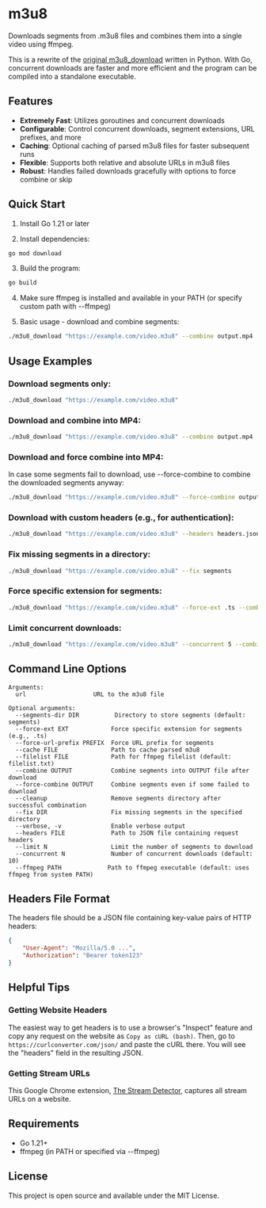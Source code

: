 # m3u8

Downloads segments from .m3u8 files and combines them into a single video using ffmpeg.

This is a rewrite of the [original m3u8_download](https://github.com/hollowness-inside/m3u8_download) written in Python.
With Go, concurrent downloads are faster and more efficient and the program can be compiled into a standalone executable.

## Features

- **Extremely Fast**: Utilizes goroutines and concurrent downloads
- **Configurable**: Control concurrent downloads, segment extensions, URL prefixes, and more
- **Caching**: Optional caching of parsed m3u8 files for faster subsequent runs
- **Flexible**: Supports both relative and absolute URLs in m3u8 files
- **Robust**: Handles failed downloads gracefully with options to force combine or skip

## Quick Start

1. Install Go 1.21 or later

2. Install dependencies:
```bash
go mod download
```

3. Build the program:
```bash
go build
```

4. Make sure ffmpeg is installed and available in your PATH (or specify custom path with --ffmpeg)

5. Basic usage - download and combine segments:
```bash
./m3u8_download "https://example.com/video.m3u8" --combine output.mp4
```

## Usage Examples

### Download segments only:
```bash
./m3u8_download "https://example.com/video.m3u8"
```

### Download and combine into MP4:
```bash
./m3u8_download "https://example.com/video.m3u8" --combine output.mp4
```

### Download and force combine into MP4:
In case some segments fail to download, use --force-combine to combine the downloaded segments anyway:
```bash
./m3u8_download "https://example.com/video.m3u8" --force-combine output.mp4
```

### Download with custom headers (e.g., for authentication):
```bash
./m3u8_download "https://example.com/video.m3u8" --headers headers.json --combine output.mp4
```

### Fix missing segments in a directory:
```bash
./m3u8_download "https://example.com/video.m3u8" --fix segments
```

### Force specific extension for segments:
```bash
./m3u8_download "https://example.com/video.m3u8" --force-ext .ts --combine output.mp4
```

### Limit concurrent downloads:
```bash
./m3u8_download "https://example.com/video.m3u8" --concurrent 5 --combine output.mp4
```

## Command Line Options

```
Arguments:
  url                   URL to the m3u8 file

Optional arguments:
  --segments-dir DIR          Directory to store segments (default: segments)         
  --force-ext EXT            Force specific extension for segments (e.g., .ts)         
  --force-url-prefix PREFIX  Force URL prefix for segments                             
  --cache FILE               Path to cache parsed m3u8                                 
  --filelist FILE            Path for ffmpeg filelist (default: filelist.txt)        
  --combine OUTPUT           Combine segments into OUTPUT file after download          
  --force-combine OUTPUT     Combine segments even if some failed to download         
  --cleanup                  Remove segments directory after successful combination     
  --fix DIR                  Fix missing segments in the specified directory
  --verbose, -v              Enable verbose output                                    
  --headers FILE             Path to JSON file containing request headers              
  --limit N                  Limit the number of segments to download                  
  --concurrent N             Number of concurrent downloads (default: 10)             
  --ffmpeg PATH             Path to ffmpeg executable (default: uses ffmpeg from system PATH)
```

## Headers File Format

The headers file should be a JSON file containing key-value pairs of HTTP headers:

```json
{
    "User-Agent": "Mozilla/5.0 ...",
    "Authorization": "Bearer token123"
}
```

## Helpful Tips

### Getting Website Headers

The easiest way to get headers is to use a browser's "Inspect" feature and copy any request on the website as `Copy as cURL (bash)`. Then, go to `https://curlconverter.com/json/` and paste the cURL there. You will see the "headers" field in the resulting JSON.

### Getting Stream URLs

This Google Chrome extension, [The Stream Detector](https://chromewebstore.google.com/detail/the-stream-detector/iakkmkmhhckcmoiibcfjnooibphlobak), captures all stream URLs on a website.

## Requirements

- Go 1.21+
- ffmpeg (in PATH or specified via --ffmpeg)

## License

This project is open source and available under the MIT License.

